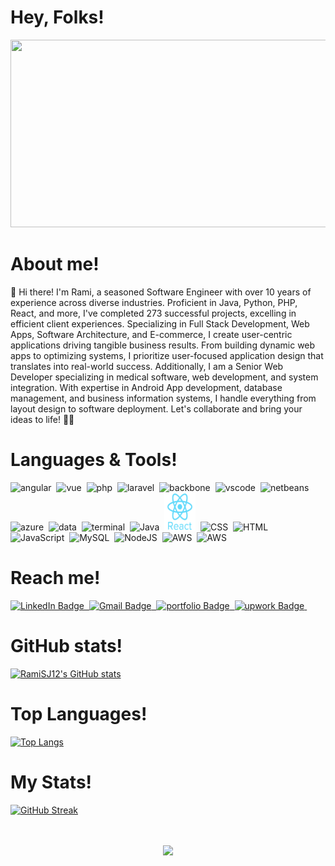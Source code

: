 
<h1>Hey, Folks!</h1>

<p1>

<div id="header" align="center">
 
 
<div align="center">
  <img src="https://media.giphy.com/media/dWesBcTLavkZuG35MI/giphy.gif" width="600" height="300"/>
</div>
  </div>
 

  <h1>About me!</h1>
  <p1>
 


👋 Hi there! I'm Rami, a seasoned Software Engineer with over 10 years of experience across diverse industries. Proficient in Java, Python, PHP, React, and more, I've completed 273 successful projects, excelling in efficient client experiences. Specializing in Full Stack Development, Web Apps, Software Architecture, and E-commerce, I create user-centric applications driving tangible business results. From building dynamic web apps to optimizing systems, I prioritize user-focused application design that translates into real-world success. Additionally, I am a Senior Web Developer specializing in medical software, web development, and system integration. With expertise in Android App development, database management, and business information systems, I handle everything from layout design to software deployment. Let's collaborate and bring your ideas to life! 🚀🌟
 
<h1>Languages & Tools!</h1>

   <img src="https://camo.githubusercontent.com/d1b1b09d6ad7c4f4bc59501f93c4c14912a1ace5c2dec86324cab569939b6c0d/68747470733a2f2f6564656e742e6769746875622e696f2f537570657254696e7949636f6e732f696d616765732f7376672f616e67756c61722e737667" alt="angular" width="50" height="60"/>&nbsp;
   <img src="https://camo.githubusercontent.com/c53f68cda7b64580ca146427fc62d662c2e80d49243102c366434e042e34c015/68747470733a2f2f6564656e742e6769746875622e696f2f537570657254696e7949636f6e732f696d616765732f7376672f7675652e737667" alt="vue" width="50" height="60"/>&nbsp; 
   <img src="https://camo.githubusercontent.com/26fd5f4d543ff70a6ea4e085139edb717bfab7979960e0fafc9bd92cd1c7727f/68747470733a2f2f6564656e742e6769746875622e696f2f537570657254696e7949636f6e732f696d616765732f7376672f7068702e737667" alt="php" width="50" height="60"/>&nbsp;
   <img src="https://camo.githubusercontent.com/9223f24cd80e6d1118a378d261c30626c13a5e8a9c7c8dfc8352f9ccc9aecf81/68747470733a2f2f6564656e742e6769746875622e696f2f537570657254696e7949636f6e732f696d616765732f7376672f6c61726176656c2e737667" alt="laravel" width="50" height="60"/>&nbsp;
   <img src="https://camo.githubusercontent.com/a3963c664d6a9e803747d2091a05cf7b1c305561afd0517417f278987223ad3e/68747470733a2f2f6564656e742e6769746875622e696f2f537570657254696e7949636f6e732f696d616765732f7376672f6261636b626f6e652e737667" alt="backbone" width="50" height="60"/>&nbsp; 
   <img src="https://camo.githubusercontent.com/6d69262b9da21ca44938dbfc35987146ee0e5c90e312a1ce740458f1287ae96a/68747470733a2f2f6564656e742e6769746875622e696f2f537570657254696e7949636f6e732f696d616765732f7376672f76697375616c73747564696f636f64652e737667" alt="vscode" width="50" height="60"/>&nbsp;
   <img src="https://camo.githubusercontent.com/417a5f8cbc2953d73ac3a7503e741a96b66e22a16e3e8076c76acb9e27ba8c79/68747470733a2f2f6564656e742e6769746875622e696f2f537570657254696e7949636f6e732f696d616765732f7376672f6e65746265616e732e737667" alt="netbeans" width="50" height="60"/>&nbsp;
   <img src="https://camo.githubusercontent.com/dbb00c1a7345091b385fb52cbd92ae7f7964d2c8d1521d17fe9d3b71101886c3/68747470733a2f2f6564656e742e6769746875622e696f2f537570657254696e7949636f6e732f696d616765732f7376672f617a7572652e737667" alt="azure" width="50" height="60"/>&nbsp;
   <img src="https://camo.githubusercontent.com/c381f30686f85eedcfa993c74d82826c24122a2b8b9c28b75d8e50bb7a188e51/68747470733a2f2f6564656e742e6769746875622e696f2f537570657254696e7949636f6e732f696d616765732f7376672f6461746163616d702e737667" alt="data" width="50" height="60"/>&nbsp;
   <img src="https://camo.githubusercontent.com/f59314748052c940739169ee38c8cd89549644f06e407a4fa3dc850b623aac4f/68747470733a2f2f6564656e742e6769746875622e696f2f537570657254696e7949636f6e732f696d616765732f7376672f706f7765727368656c6c2e737667" alt="terminal" width="50" height="60"/>&nbsp;
  <img src="https://camo.githubusercontent.com/a790e8e5e2b7edcf9ef24e2cbccb1802f4fedb001a6f66a17cad37f57ba85b15/68747470733a2f2f6564656e742e6769746875622e696f2f537570657254696e7949636f6e732f696d616765732f7376672f6a6176612e737667" title="Java" alt="Java" width="50" height="60"/>&nbsp;
  <img src="https://github.com/devicons/devicon/blob/master/icons/react/react-original-wordmark.svg" title="React" alt="React" width="50" height="60"/>&nbsp;
  <img src="https://camo.githubusercontent.com/10e5da35078001d86532bb75efeecf75aaca2765af099b3a2592a22fd12cb2e0/68747470733a2f2f6564656e742e6769746875622e696f2f537570657254696e7949636f6e732f696d616765732f7376672f637373332e737667"  title="CSS3" alt="CSS" width="50" height="60"/>&nbsp;
  <img src="https://camo.githubusercontent.com/93e4e94382fb2211baf595fd981ec363e1400d1ad208321396344b2eb998b51f/68747470733a2f2f6564656e742e6769746875622e696f2f537570657254696e7949636f6e732f696d616765732f7376672f68746d6c352e737667" title="HTML5" alt="HTML" width="50" height="60"/>&nbsp;
  <img src="https://camo.githubusercontent.com/8e946c2804fdccdb848c1109042c5398ea6bf93367d82f83aad430b722f50d9b/68747470733a2f2f6564656e742e6769746875622e696f2f537570657254696e7949636f6e732f696d616765732f7376672f6a6176617363726970742e737667" title="JavaScript" alt="JavaScript" width="50" height="60"/>&nbsp;
  <img src="https://camo.githubusercontent.com/0c6732b7d21907a793e02e157548954f2ce6202d43f85d03f633c80f288cb82c/68747470733a2f2f6564656e742e6769746875622e696f2f537570657254696e7949636f6e732f696d616765732f7376672f6d7973716c2e737667" title="MySQL"  alt="MySQL" width="50" height="60"/>&nbsp;
  <img src="https://camo.githubusercontent.com/83a5ba03f32402178e1faa16675307f1697b91a44f6408d0c73806c68e9c7154/68747470733a2f2f6564656e742e6769746875622e696f2f537570657254696e7949636f6e732f696d616765732f7376672f6e6f64656a732e737667" title="NodeJS" alt="NodeJS" width="50" height="60"/>&nbsp;
  <img src="https://camo.githubusercontent.com/5dccd6b96e7346e0e8f642686037cb3d17c2d980b7df50127a5c55001e1eeaac/68747470733a2f2f6564656e742e6769746875622e696f2f537570657254696e7949636f6e732f696d616765732f7376672f616d617a6f6e2e737667" title="AWS" alt="AWS" width="50" height="60"/>&nbsp;
   <img src="https://camo.githubusercontent.com/b2e3f6aae05f48185a2e9b7d8633b8af22a9be4988f9d65a3459a364ebc38499/68747470733a2f2f6564656e742e6769746875622e696f2f537570657254696e7949636f6e732f696d616765732f7376672f6769742e737667" title="AWS" alt="AWS" width="50" height="60"/>&nbsp;


  
 
 
 <h1>Reach me!</h1>
  <div id="badges">

  <a href="https://www.linkedin.com/in/ramisalim/L">
  <img src="https://camo.githubusercontent.com/6eeeae9698286e45eda5d2973026a896fd42fa7f4271bf31aa74e9557e82181a/68747470733a2f2f6564656e742e6769746875622e696f2f537570657254696e7949636f6e732f696d616765732f7376672f6c696e6b6564696e2e737667" alt="LinkedIn Badge" width="50" height="60"/>&nbsp;
  </a>
  
   
   <a href="https://gmai.com">
    <img src="https://camo.githubusercontent.com/443a1f864f5b7f354e65595d3713156bfab31c7caa731f3f1d214b87aba63168/68747470733a2f2f6564656e742e6769746875622e696f2f537570657254696e7949636f6e732f696d616765732f7376672f676d61696c2e737667" alt="Gmail Badge" width="50" height="60"/>&nbsp;
   </a>
   
   <a href="https://www.ramisj.dev">
    <img src="https://camo.githubusercontent.com/46c51a204fddd5c0dc004140ad2e126da3e22e02a57952c5ce4e911b4d989028/68747470733a2f2f6564656e742e6769746875622e696f2f537570657254696e7949636f6e732f696d616765732f7376672f70696e626f6172642e737667" alt="portfolio Badge" width="50" height="60"/>&nbsp;
   </a>
  
   
   
  
 
<a href="https://www.upwork.com/freelancers/ramisj12">
    <img src="https://camo.githubusercontent.com/e851e34f06130543aa6afe434ed7f950cd2124d7f1a231cd01c87d7a2e782aee/68747470733a2f2f6564656e742e6769746875622e696f2f537570657254696e7949636f6e732f696d616765732f7376672f7570776f726b2e737667" alt="upwork Badge" width="50" height="60"/>&nbsp;
   </a>
   
 
   
</div>




 <h1>GitHub stats!</h1>

[![RamiSJ12's GitHub stats](https://github-readme-stats.vercel.app/api?username=RamiSJ12)](https://github.com/RamiSJ12/github-readme-stats)

 </div>
 <div>
  
  <h1>Top Languages!</h1>
  <p1>

  [![Top Langs](https://github-readme-stats.vercel.app/api/top-langs/?username=ramisj12&layout=compact&theme=vision-friendly-dark)](https://github.com/ramisj122/github-readme-stats)
   
   
   </div>
   
   
   <div>
    <h1> My Stats!</h1>
    <p1>
     
[![GitHub Streak](http://github-readme-streak-stats.herokuapp.com?user=ramisj12&theme=dark&background=000000)](https://git.io/streak-stats)


   
</div>
 </p1>
 </p1>
 </br>


 
 
 <br>

<div align="center"> 
  <img src="https://profile-counter.glitch.me/ramisj12/count.svg" />
 </div> </br>
 
<!---
RamiSJ12/RamiSJ12 is a ✨ special ✨ repository because its `README.md` (this file) appears on your GitHub profile.
You can click the Preview link to take a look at your changes.
--->




